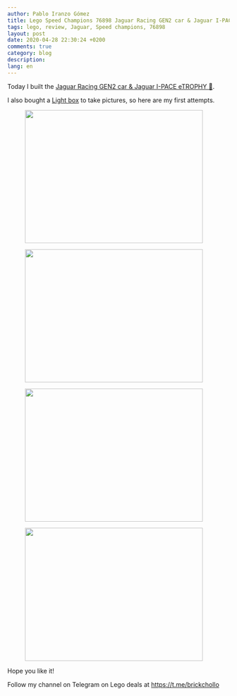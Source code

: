 ```yaml
---
author: Pablo Iranzo Gómez
title: Lego Speed Champions 76898 Jaguar Racing GEN2 car & Jaguar I-PACE eTROPHY
tags: lego, review, Jaguar, Speed champions, 76898
layout: post
date: 2020-04-28 22:30:24 +0200
comments: true
category: blog
description:
lang: en
---
```


Today I built the [Jaguar Racing GEN2 car & Jaguar I-PACE eTROPHY 🛒](https://www.amazon.es/dp/B07W5PXDYZ?tag=redken-21).

I also bought a [Light box](https://s.click.aliexpress.com/e/_bmC0MP) to take pictures, so here are my first attempts.

<div class="elegant-gallery" itemscope itemtype="http://schema.org/ImageGallery">
<figure itemprop="associatedMedia" itemscope itemtype="http://schema.org/ImageObject">
        <a href="https://i.imgur.com/B50sbOb.jpg.jpg" itemprop="contentUrl" data-size="4032x3024">
            <img src="https://i.imgur.com/B50sbObt.jpg" width="403" height="302" itemprop="thumbnail" alt="" />
        </a>
        <figcaption itemprop="caption description"></figcaption>
    </figure>
<figure itemprop="associatedMedia" itemscope itemtype="http://schema.org/ImageObject">
        <a href="https://i.imgur.com/fYx5Jtr.jpg.jpg" itemprop="contentUrl" data-size="4032x3024">
            <img src="https://i.imgur.com/fYx5Jtrt.jpg" width="403" height="302" itemprop="thumbnail" alt="" />
        </a>
        <figcaption itemprop="caption description"></figcaption>
    </figure>
<figure itemprop="associatedMedia" itemscope itemtype="http://schema.org/ImageObject">
        <a href="https://i.imgur.com/KuB4tO6.jpg.jpg" itemprop="contentUrl" data-size="4032x3024">
            <img src="https://i.imgur.com/KuB4tO6t.jpg" width="403" height="302" itemprop="thumbnail" alt="" />
        </a>
        <figcaption itemprop="caption description"></figcaption>
    </figure>
<figure itemprop="associatedMedia" itemscope itemtype="http://schema.org/ImageObject">
        <a href="https://i.imgur.com/vg9yZ9m.jpg.jpg" itemprop="contentUrl" data-size="4032x3024">
            <img src="https://i.imgur.com/vg9yZ9mt.jpg" width="403" height="302" itemprop="thumbnail" alt="" />
        </a>
        <figcaption itemprop="caption description"></figcaption>
    </figure>
</div>

Hope you like it!

Follow my channel on Telegram on Lego deals at <https://t.me/brickchollo>

